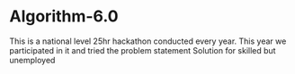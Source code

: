 # Algorithm-6.0
This is a national level 25hr hackathon conducted every year. This year we participated in it and tried the problem statement Solution for skilled but unemployed

